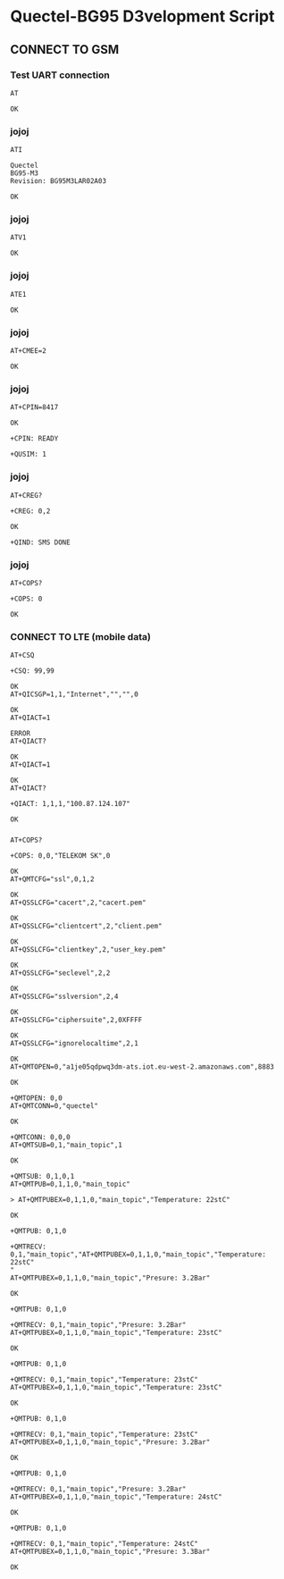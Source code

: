 # Quectel-BG95 D3velopment Script

## CONNECT TO GSM

### Test UART connection

    AT

    OK
    
### jojoj

    ATI

    Quectel
    BG95-M3
    Revision: BG95M3LAR02A03

    OK

### jojoj

    ATV1

    OK

### jojoj
    
    ATE1

    OK
    
### jojoj
    
    AT+CMEE=2

    OK
    
### jojoj
    
    AT+CPIN=8417

    OK

    +CPIN: READY

    +QUSIM: 1
    
### jojoj
    
    AT+CREG?

    +CREG: 0,2

    OK

    +QIND: SMS DONE
    
### jojoj
    
    AT+COPS?

    +COPS: 0

    OK

### CONNECT TO LTE (mobile data)

    AT+CSQ

    +CSQ: 99,99

    OK
    AT+QICSGP=1,1,"Internet","","",0

    OK
    AT+QIACT=1

    ERROR
    AT+QIACT?

    OK
    AT+QIACT=1

    OK
    AT+QIACT?

    +QIACT: 1,1,1,"100.87.124.107"

    OK
    
###     
    
    AT+COPS?

    +COPS: 0,0,"TELEKOM SK",0

    OK
    AT+QMTCFG="ssl",0,1,2

    OK
    AT+QSSLCFG="cacert",2,"cacert.pem"

    OK
    AT+QSSLCFG="clientcert",2,"client.pem"

    OK
    AT+QSSLCFG="clientkey",2,"user_key.pem"

    OK
    AT+QSSLCFG="seclevel",2,2

    OK
    AT+QSSLCFG="sslversion",2,4

    OK
    AT+QSSLCFG="ciphersuite",2,0XFFFF

    OK
    AT+QSSLCFG="ignorelocaltime",2,1

    OK
    AT+QMTOPEN=0,"a1je05qdpwq3dm-ats.iot.eu-west-2.amazonaws.com",8883

    OK

    +QMTOPEN: 0,0
    AT+QMTCONN=0,"quectel"

    OK

    +QMTCONN: 0,0,0
    AT+QMTSUB=0,1,"main_topic",1

    OK

    +QMTSUB: 0,1,0,1
    AT+QMTPUB=0,1,1,0,"main_topic"

    > AT+QMTPUBEX=0,1,1,0,"main_topic","Temperature: 22stC"

    OK

    +QMTPUB: 0,1,0

    +QMTRECV: 0,1,"main_topic","AT+QMTPUBEX=0,1,1,0,"main_topic","Temperature: 22stC"
    "
    AT+QMTPUBEX=0,1,1,0,"main_topic","Presure: 3.2Bar"

    OK

    +QMTPUB: 0,1,0

    +QMTRECV: 0,1,"main_topic","Presure: 3.2Bar"
    AT+QMTPUBEX=0,1,1,0,"main_topic","Temperature: 23stC"

    OK

    +QMTPUB: 0,1,0

    +QMTRECV: 0,1,"main_topic","Temperature: 23stC"
    AT+QMTPUBEX=0,1,1,0,"main_topic","Temperature: 23stC"

    OK

    +QMTPUB: 0,1,0

    +QMTRECV: 0,1,"main_topic","Temperature: 23stC"
    AT+QMTPUBEX=0,1,1,0,"main_topic","Presure: 3.2Bar"

    OK

    +QMTPUB: 0,1,0

    +QMTRECV: 0,1,"main_topic","Presure: 3.2Bar"
    AT+QMTPUBEX=0,1,1,0,"main_topic","Temperature: 24stC"

    OK

    +QMTPUB: 0,1,0

    +QMTRECV: 0,1,"main_topic","Temperature: 24stC"
    AT+QMTPUBEX=0,1,1,0,"main_topic","Presure: 3.3Bar"

    OK
    
    
